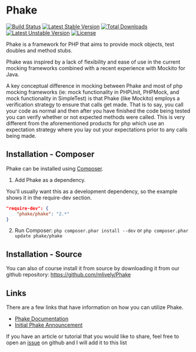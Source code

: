 Phake
=======
[![Build Status](https://secure.travis-ci.org/mlively/Phake.png)](http://travis-ci.org/mlively/Phake)
[![Latest Stable Version](https://poser.pugx.org/phake/phake/v/stable.png)](https://packagist.org/packages/phake/phake) [![Total Downloads](https://poser.pugx.org/phake/phake/downloads.png)](https://packagist.org/packages/phake/phake) [![Latest Unstable Version](https://poser.pugx.org/phake/phake/v/unstable.png)](https://packagist.org/packages/phake/phake) [![License](https://poser.pugx.org/phake/phake/license.png)](https://packagist.org/packages/phake/phake)

Phake is a framework for PHP that aims to provide mock objects, test doubles
and method stubs.

Phake was inspired by a lack of flexibility and ease of use in the current
mocking frameworks combined with a recent experience with Mockito for Java.

A key conceptual difference in mocking between Phake and most of php mocking
frameworks (ie: mock functionality in PHPUnit, PHPMock, and mock functionality
in SimpleTest) is that Phake (like Mockito) employs a verification strategy to
ensure that calls get made. That is to say, you call your code as normal and
then after you have finished the code being tested you can verify whether or
not expected methods were called. This is very different from the
aforementioned products for php which use an expectation strategy where you
lay out your expectations prior to any calls being made.

Installation - Composer
-----------------------

Phake can be installed using [Composer](https://github.com/composer/composer).

1. Add Phake as a dependency.

You'll usually want this as a development dependency, so the example shows it
in the require-dev section.

``` json
"require-dev": {
	"phake/phake": "2.*"
}
```

2. Run Composer: `php composer.phar install --dev` or `php composer.phar update phake/phake`

Installation - Source
---------------------

You can also of course install it from source by downloading it from our github repository: https://github.com/mlively/Phake

Links
-------------

There are a few links that have information on how you can utilize Phake.

* [Phake Documentation](http://phake.readthedocs.org/en/latest/)
* [Initial Phake Announcement](http://digitalsandwich.com/archives/84-introducing-phake-mocking-framework.html)

If you have an article or tutorial that you would like to share, feel free to open an [issue](https://github.com/mlively/Phake/issues) on github and I will add it to this list
